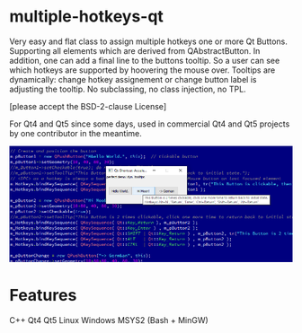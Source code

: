 # multiple-hotkeys-qt

Very easy and flat class to assign multiple hotkeys one or more Qt Buttons. Supporting all elements which are derived from QAbstractButton.
In addition, one can add a final line to the buttons tooltip. So a user can see which hotkeys are supported by hoovering the mouse over.
Tooltips are dynamically: change hotkey assignement or change button label is adjusting the tooltip. No subclassing, no class injection, no TPL.

[please accept the BSD-2-clause License]

For Qt4 and Qt5 since some days, used in commercial Qt4 and Qt5 projects by one contributor in the meantime.

![Logo](./multiplehotkeys.webp?raw=true)

# Features
C++
Qt4
Qt5
Linux
Windows
MSYS2 (Bash + MinGW)
